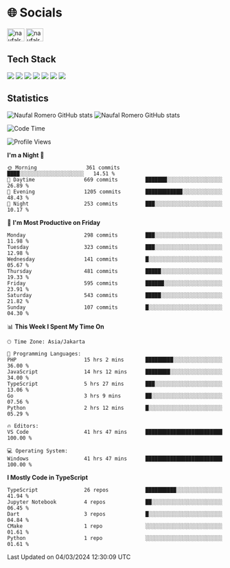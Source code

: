 <h1 align="">🌐 Socials</h1>
<p align="left">
<a href="https://linkedin.com/in/naufal-romero-putra-pratama-9ab816177/" target="blank"><img align="center" src="https://raw.githubusercontent.com/rahuldkjain/github-profile-readme-generator/master/src/images/icons/Social/linked-in-alt.svg" alt="naufalromero" height="30" width="40" /></a>
<a href="https://instagram.com/naufalromero" target="blank"><img align="center" src="https://raw.githubusercontent.com/rahuldkjain/github-profile-readme-generator/master/src/images/icons/Social/instagram.svg" alt="naufalromero" height="30" width="40" /></a>
</p>


<h2 align="">Tech Stack</h2>
<div align="">
  <img src="https://img.shields.io/badge/next.js-000000?style=for-the-badge&logo=nextdotjs&logoColor=white"/>
 <img src="https://img.shields.io/badge/typescript-%23007ACC.svg?style=for-the-badge&logo=typescript&logoColor=white"/>
 <img src="https://img.shields.io/badge/react-%2320232a.svg?style=for-the-badge&logo=react&logoColor=%2361DAFB"/>
 <img src="https://img.shields.io/badge/tailwindcss-%2338B2AC.svg?style=for-the-badge&logo=tailwind-css&logoColor=white"/>
 <img src="https://img.shields.io/badge/Prisma-3982CE?style=for-the-badge&logo=Prisma&logoColor=white"/>
 <img src="https://img.shields.io/badge/javascript-%23323330.svg?style=for-the-badge&logo=javascript&logoColor=%23F7DF1E"/>
 <img src="https://img.shields.io/badge/java-%23ED8B00.svg?style=for-the-badge&logo=openjdk&logoColor=white"/>
</div>


<h2 align="">Statistics</h2>
<div align="">
<img src="https://github-readme-stats-xi-nine-74.vercel.app/api?username=romves&show_icons=true&theme=tokyonight&include_all_commits=true&count_private=true" alt="Naufal Romero GitHub stats"/>
<img src="https://github-readme-stats-xi-nine-74.vercel.app/api/top-langs/?username=romves&theme=tokyonight&hide_border=false&include_all_commits=true&count_private=true&layout=compact" alt="Naufal Romero GitHub stats"/>
</div>

<!--START_SECTION:waka-->
![Code Time](http://img.shields.io/badge/Code%20Time-811%20hrs%2051%20mins-blue)

![Profile Views](http://img.shields.io/badge/Profile%20Views-16-blue)

**I'm a Night 🦉** 

```text
🌞 Morning                361 commits         ████░░░░░░░░░░░░░░░░░░░░░   14.51 % 
🌆 Daytime                669 commits         ███████░░░░░░░░░░░░░░░░░░   26.89 % 
🌃 Evening                1205 commits        ████████████░░░░░░░░░░░░░   48.43 % 
🌙 Night                  253 commits         ███░░░░░░░░░░░░░░░░░░░░░░   10.17 % 
```
📅 **I'm Most Productive on Friday** 

```text
Monday                   298 commits         ███░░░░░░░░░░░░░░░░░░░░░░   11.98 % 
Tuesday                  323 commits         ███░░░░░░░░░░░░░░░░░░░░░░   12.98 % 
Wednesday                141 commits         █░░░░░░░░░░░░░░░░░░░░░░░░   05.67 % 
Thursday                 481 commits         █████░░░░░░░░░░░░░░░░░░░░   19.33 % 
Friday                   595 commits         ██████░░░░░░░░░░░░░░░░░░░   23.91 % 
Saturday                 543 commits         █████░░░░░░░░░░░░░░░░░░░░   21.82 % 
Sunday                   107 commits         █░░░░░░░░░░░░░░░░░░░░░░░░   04.30 % 
```


📊 **This Week I Spent My Time On** 

```text
🕑︎ Time Zone: Asia/Jakarta

💬 Programming Languages: 
PHP                      15 hrs 2 mins       █████████░░░░░░░░░░░░░░░░   36.00 % 
JavaScript               14 hrs 12 mins      ████████░░░░░░░░░░░░░░░░░   34.00 % 
TypeScript               5 hrs 27 mins       ███░░░░░░░░░░░░░░░░░░░░░░   13.06 % 
Go                       3 hrs 9 mins        ██░░░░░░░░░░░░░░░░░░░░░░░   07.56 % 
Python                   2 hrs 12 mins       █░░░░░░░░░░░░░░░░░░░░░░░░   05.29 % 

🔥 Editors: 
VS Code                  41 hrs 47 mins      █████████████████████████   100.00 % 

💻 Operating System: 
Windows                  41 hrs 47 mins      █████████████████████████   100.00 % 
```

**I Mostly Code in TypeScript** 

```text
TypeScript               26 repos            ██████████░░░░░░░░░░░░░░░   41.94 % 
Jupyter Notebook         4 repos             ██░░░░░░░░░░░░░░░░░░░░░░░   06.45 % 
Dart                     3 repos             █░░░░░░░░░░░░░░░░░░░░░░░░   04.84 % 
CMake                    1 repo              ░░░░░░░░░░░░░░░░░░░░░░░░░   01.61 % 
Python                   1 repo              ░░░░░░░░░░░░░░░░░░░░░░░░░   01.61 % 
```




 Last Updated on 04/03/2024 12:30:09 UTC
<!--END_SECTION:waka-->
